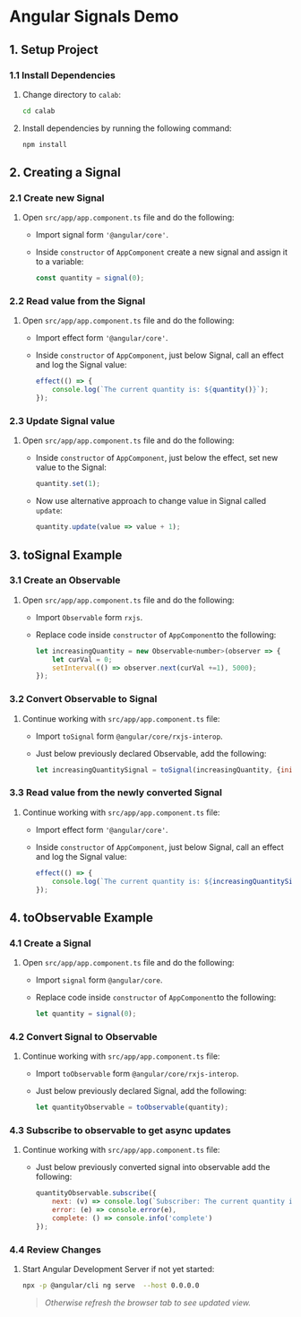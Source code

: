 # Angular Signals Demo

## 1. Setup Project

### 1.1 Install Dependencies

1. Change directory to `calab`:

    ```.sh
    cd calab
    ```
2. Install dependencies by running the following command:

    ```.sh
    npm install
    ```

## 2. Creating a Signal

### 2.1 Create new Signal
1. Open `src/app/app.component.ts` file and do the following:
    - Import signal form `'@angular/core'`.
    - Inside `constructor` of `AppComponent` create a new signal and assign it to a variable:

        ```.js
        const quantity = signal(0);
        ```
    
### 2.2 Read value from the Signal
1. Open `src/app/app.component.ts` file and do the following:
    - Import effect form `'@angular/core'`.
    - Inside `constructor` of `AppComponent`, just below Signal, call an effect and log the Signal value:

        ```.js
        effect(() => {
            console.log(`The current quantity is: ${quantity()}`);
        });
        ```

### 2.3 Update Signal value
1. Open `src/app/app.component.ts` file and do the following:
    - Inside `constructor` of `AppComponent`, just below the effect, set new value to the Signal:

        ```.js
        quantity.set(1);
        ```
    - Now use alternative approach to change value in Signal called `update`:

        ```.js
        quantity.update(value => value + 1);
        ```

## 3. toSignal Example

### 3.1 Create an Observable 
1. Open `src/app/app.component.ts` file and do the following:
    - Import `Observable` form `rxjs`.
    - Replace code inside `constructor` of `AppComponent`to the following:

        ```.js
        let increasingQuantity = new Observable<number>(observer => {
            let curVal = 0;
            setInterval(() => observer.next(curVal +=1), 5000);
        });
        ```

### 3.2 Convert Observable to Signal
1. Continue working with `src/app/app.component.ts` file:
    - Import `toSignal` form `@angular/core/rxjs-interop`.
    - Just below previously declared Observable, add the following:

        ```.js
        let increasingQuantitySignal = toSignal(increasingQuantity, {initialValue: 0});
        ```

### 3.3 Read value from the newly converted Signal
1. Continue working with `src/app/app.component.ts` file:
    - Import effect form `'@angular/core'`.
    - Inside `constructor` of `AppComponent`, just below Signal, call an effect and log the Signal value:

        ```.js
        effect(() => {
            console.log(`The current quantity is: ${increasingQuantitySignal()}`);
        });
        ```

## 4. toObservable Example

### 4.1 Create a Signal 
1. Open `src/app/app.component.ts` file and do the following:
    - Import `signal` form `@angular/core`.
    - Replace code inside `constructor` of `AppComponent`to the following:

        ```.js
        let quantity = signal(0);
        ```

### 4.2 Convert Signal to Observable
1. Continue working with `src/app/app.component.ts` file:
    - Import `toObservable` form `@angular/core/rxjs-interop`.
    - Just below previously declared Signal, add the following:

        ```.js
        let quantityObservable = toObservable(quantity);
        ```

### 4.3 Subscribe to observable to get async updates
1. Continue working with `src/app/app.component.ts` file:
    - Just below previously converted signal into observable add the following:
    
        ```.js
        quantityObservable.subscribe({
            next: (v) => console.log(`Subscriber: The current quantity is: ${v}`),
            error: (e) => console.error(e),
            complete: () => console.info('complete') 
        });        
        ```
### 4.4 Review Changes

1. Start Angular Development Server if not yet started:

    ```.bash
    npx -p @angular/cli ng serve  --host 0.0.0.0 
    ```
    > _Otherwise refresh the browser tab to see updated view._